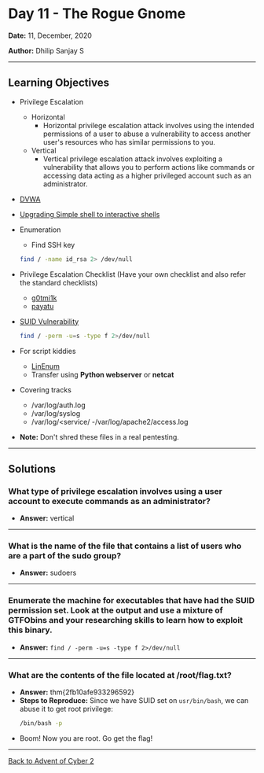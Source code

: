 # Day 11 - The Rogue Gnome

**Date:** 11, December, 2020

**Author:** Dhilip Sanjay S

---

## Learning Objectives
- Privilege Escalation
    - Horizontal
        - Horizontal privilege escalation attack involves using the intended permissions of a user to abuse a vulnerability to access another user's resources who has similar permissions to you.
    -  Vertical
        - Vertical privilege escalation attack involves exploiting a vulnerability that allows you to perform actions like commands or accessing data acting as a higher privileged account such as an administrator.
- [DVWA](http://www.dvwa.co.uk/)
- [Upgrading Simple shell to interactive shells](https://blog.ropnop.com/upgrading-simple-shells-to-fully-interactive-ttys)

- Enumeration
    - Find SSH key
    ```bash
    find / -name id_rsa 2> /dev/null    
    ```

- Privilege Escalation Checklist (Have your own checklist and also refer the standard checklists)
    - [g0tmi1k](https://blog.g0tmi1k.com/2011/08/basic-linux-privilege-escalation)
    - [payatu](https://payatu.com/guide-linux-privilege-escalation)

- [SUID Vulnerability](https://gtfobins.github.io/)
    ```bash
    find / -perm -u=s -type f 2>/dev/null    
    ```

- For script kiddies
    - [LinEnum](https://raw.githubusercontent.com/rebootuser/LinEnum/master/LinEnum.sh)
    - Transfer using **Python webserver** or **netcat**
    
- Covering tracks
    - /var/log/auth.log
    - /var/log/syslog
    - /var/log/<service/
        -/var/log/apache2/access.log

- **Note:** Don't shred these files in a real pentesting.

---

## Solutions

### What type of privilege escalation involves using a user account to execute commands as an administrator?
- **Answer:** vertical
---

### What is the name of the file that contains a list of users who are a part of the sudo group?
- **Answer:** sudoers
---

### Enumerate the machine for executables that have had the SUID permission set. Look at the output and use a mixture of GTFObins and your researching skills to learn how to exploit this binary.
- **Answer:** `find / -perm -u=s -type f 2>/dev/null`
---

### What are the contents of the file located at /root/flag.txt?
- **Answer:** thm{2fb10afe933296592}
- **Steps to Reproduce:** Since we have SUID set on `usr/bin/bash`, we can abuse it to get root privilege:
    ```bash
    /bin/bash -p
    ```
- Boom! Now you are root. Go get the flag!
---

[Back to Advent of Cyber 2](/Advent%20of%20Cyber%202) 